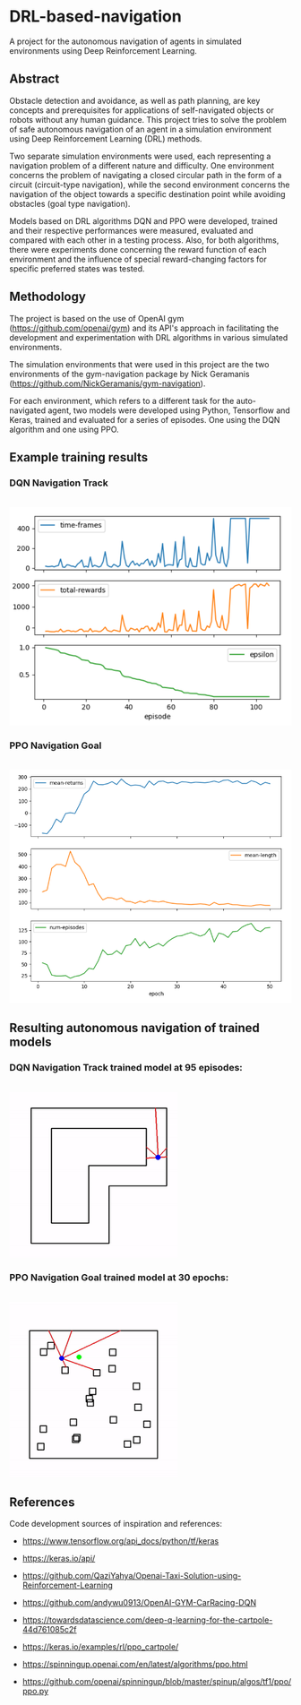 # DRL-based-navigation
A project for the autonomous navigation of agents in simulated environments using Deep Reinforcement Learning.

## Abstract
Obstacle detection and avoidance, as well as path planning, are key concepts and prerequisites for applications of self-navigated objects or robots without any human guidance. This project tries to solve the problem of safe autonomous navigation of an agent in a simulation environment using Deep Reinforcement Learning (DRL) methods.

Two separate simulation environments were used, each representing a navigation problem of a different nature and difficulty. One environment concerns the problem of navigating a closed circular path in the form of a circuit (circuit-type navigation), while the second environment concerns the navigation of the object towards a specific destination point while avoiding obstacles (goal type navigation).

Models based on DRL algorithms DQN and PPO were developed, trained and their respective performances were measured, evaluated and compared with each other in a testing process. Also, for both algorithms, there were experiments done concerning the reward function of each environment and the influence of special reward-changing factors for specific preferred states was tested.

## Methodology
The project is based on the use of OpenAI gym (https://github.com/openai/gym) and its API's approach in facilitating the development and experimentation with DRL algorithms in various simulated environments.

The simulation environments that were used in this project are the two environments of the gym-navigation package by Nick Geramanis (https://github.com/NickGeramanis/gym-navigation).

For each environment, which refers to a different task for the auto-navigated agent, two models were developed using Python, Tensorflow and Keras, trained and evaluated for a series of episodes. One using the DQN algorithm and one using PPO.

## Example training results

### DQN Navigation Track
<br>
<img src="images/NavTrack_DQN_RF_TRAIN.png" width="600px">

### PPO Navigation Goal
<br>
<img src="images/NavGoal_PPO_BEST_TRAIN.png" width="600px">


## Resulting autonomous navigation of trained models

### DQN Navigation Track trained model at 95 episodes:
<br>
<img src="images/DQN-NavTrack-95.gif" width="300px">

### PPO Navigation Goal trained model at 30 epochs:
<br>
<img src="images/PPO-NavGoal-30.gif" width="300px">


## References
Code development sources of inspiration and references:
- https://www.tensorflow.org/api_docs/python/tf/keras
- https://keras.io/api/
- https://github.com/QaziYahya/Openai-Taxi-Solution-using-Reinforcement-Learning
- https://github.com/andywu0913/OpenAI-GYM-CarRacing-DQN
- https://towardsdatascience.com/deep-q-learning-for-the-cartpole-44d761085c2f

- https://keras.io/examples/rl/ppo_cartpole/
- https://spinningup.openai.com/en/latest/algorithms/ppo.html
- https://github.com/openai/spinningup/blob/master/spinup/algos/tf1/ppo/ppo.py
